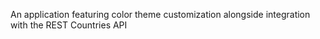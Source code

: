 An application featuring color theme customization alongside integration with the REST Countries API

